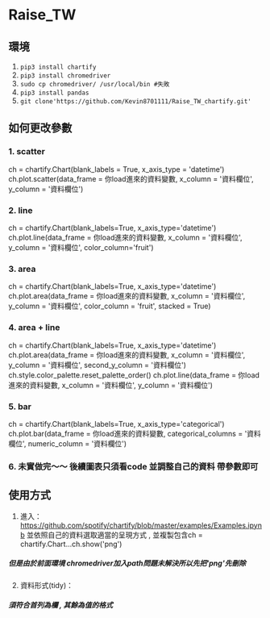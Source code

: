# Raise_TW
## 環境
1. ``pip3 install chartify``
2. ``pip3 install chromedriver``
3. ``sudo cp chromedriver/ /usr/local/bin #失敗``
4. ``pip3 install pandas``
5. ``git clone'https://github.com/Kevin8701111/Raise_TW_chartify.git'``
## 如何更改參數 
### 1. scatter
ch = chartify.Chart(blank_labels = True, x_axis_type = 'datetime')
ch.plot.scatter(data_frame = 你load進來的資料變數, x_column = '資料欄位', y_column = '資料欄位')
### 2. line
ch = chartify.Chart(blank_labels=True, x_axis_type='datetime')
 ch.plot.line(data_frame = 你load進來的資料變數, x_column = '資料欄位', y_column = '資料欄位', color_column='fruit')
### 3. area
ch = chartify.Chart(blank_labels=True, x_axis_type='datetime')
ch.plot.area(data_frame = 你load進來的資料變數, x_column = '資料欄位', y_column = '資料欄位', color_column = 'fruit', stacked = True)

### 4. area + line
ch = chartify.Chart(blank_labels=True, x_axis_type='datetime')
ch.plot.area(data_frame = 你load進來的資料變數, x_column = '資料欄位', y_column = '資料欄位', second_y_column = '資料欄位')
ch.style.color_palette.reset_palette_order()
ch.plot.line(data_frame = 你load進來的資料變數, x_column = '資料欄位', y_column = '資料欄位')

### 5. bar
ch = chartify.Chart(blank_labels=True, x_axis_type='categorical')
ch.plot.bar(data_frame = 你load進來的資料變數, categorical_columns = '資料欄位', numeric_column = '資料欄位')

### 6. 未實做完～～ 後續圖表只須看code 並調整自己的資料 帶參數即可

## 使用方式
1. 進入：https://github.com/spotify/chartify/blob/master/examples/Examples.ipynb
並依照自己的資料選取適當的呈現方式 , 並複製包含ch = chartify.Chart...ch.show('png')
##### 但是由於前面環境 chromedriver加入path問題未解決所以先把'png'先刪除
2. 資料形式(tidy)：
##### 須符合首列為欄 , 其餘為值的格式
